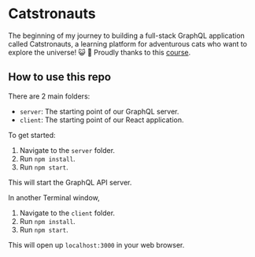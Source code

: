 # Catstronauts
The beginning of my journey to building a full-stack GraphQL application called Catstronauts, a learning platform for adventurous cats who want to explore the universe! 😺 🚀 Proudly thanks to this [course](https://odyssey.apollographql.com/lift-off-part1).


## How to use this repo

There are 2 main folders:

- `server`: The starting point of our GraphQL server.
- `client`: The starting point of our React application.

To get started:

1. Navigate to the `server` folder.
1. Run `npm install`.
1. Run `npm start`.

This will start the GraphQL API server.

In another Terminal window,

1. Navigate to the `client` folder.
1. Run `npm install`.
1. Run `npm start`.

This will open up `localhost:3000` in your web browser.
